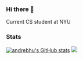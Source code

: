### Hi there 👋

Current CS student at NYU

### Stats
[![andrebhu's GitHub stats](https://github-readme-stats.vercel.app/api?username=andrebhu)](https://github.com/anuraghazra/github-readme-stats)
![](https://komarev.com/ghpvc/?username=andrebhu&color=blue)
